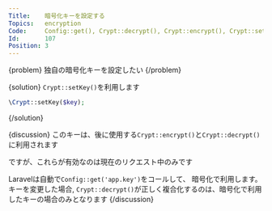 ```yaml
---
Title:    暗号化キーを設定する
Topics:   encryption
Code:     Config::get(), Crypt::decrypt(), Crypt::encrypt(), Crypt::setKey()
Id:       107
Position: 3
---
```


{problem}
独自の暗号化キーを設定したい
{/problem}

{solution}
`Crypt::setKey()`を利用します

```php
\Crypt::setKey($key);
```
{/solution}

{discussion}
このキーは、後に使用する`Crypt::encrypt()`と`Crypt::decrypt()`に利用されます

ですが、これらが有効なのは現在のリクエスト中のみです

Laravelは自動で`Config::get('app.key')`をコールして、
暗号化で利用します。
キーを変更した場合,
`Crypt::decrypt()`が正しく複合化するのは、暗号化で利用したキーの場合のみとなります
{/discussion}
